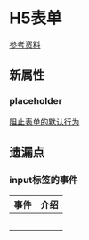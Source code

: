# H5表单

[参考资料](https://www.renfei.org/blog/html5-introduction-4-form-types-and-validation.html)

## 新属性



### placeholder



[阻止表单的默认行为](https://www.cnblogs.com/logon/p/3169704.html)



## 遗漏点

### input标签的事件

| 事件 | 介绍 |
| :--: | :--: |
|      |      |
|      |      |
|      |      |
|      |      |
|      |      |

